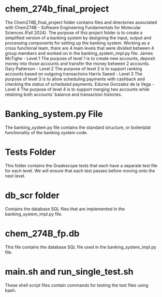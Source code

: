 # chem_274b_final_project
The Chem274B_final_project folder contains files and directories associated with Chem274B - Software Engineering Fundamentals for Molecular Sciences (Fall 2024).
The purpose of this project folder is to create a simplified version of a banking system by designing the input, output and processing components for setting up the banking system. Working as a cross functional team, there are 4 main levels that were divided between 4 group members and worked on in the banking_system_impl.py file: 
James McTighe - Level 1
The purpose of level 1 is to create new accounts, deposit money into those accounts and transfer the money between 2 accounts.
Gary Patterson - Level 2
The purpose of level 2 is to support ranking accounts based on outgoing transactions
Harris Saeed - Level 3
The purpose of level 3 is to allow scheduling payments with cashback and checking the status of scheduled payments. 
Edurne Gonzalez de la Vega - Level 4
The purpose of level 4 is to support merging two accounts while retaining both accounts' balance and transaction histories. 
# Banking_system.py File
The banking_system.py file contains the standard structure, or boilerlplat functionality of the banking system code. 
# Tests Folder
This folder contains the Gradescope tests that each have a separate test file for each level. We will ensure that each test passes before moving onto the next level. 
# db_scr folder
Contains the database SQL files that are implemented in the banking_system_impl.py file. 
# chem_274B_fp.db 
This file contains the database SQL file used in the banking_system_impl.py file. 
# main.sh and run_single_test.sh
These shell script files contain commands for testing the test files using bash. 







